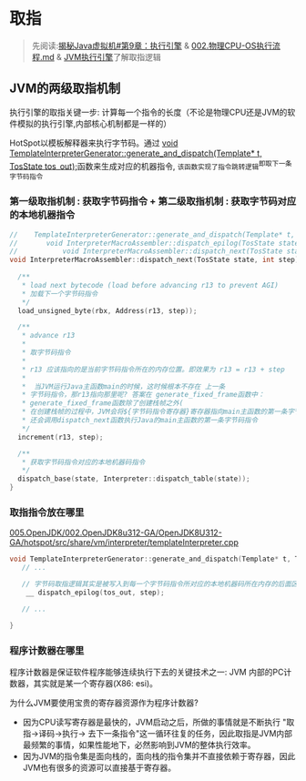 # 取指
> 先阅读:[揭秘Java虚拟机#第9章：执行引擎](./../../../006.BOOKs/Unlocking-The-Java-Virtual-Machine/009.Unlocking-The-Java-Virtual-Machine-9.pdf) & [002.物理CPU-OS执行流程.md](./../002.物理CPU-OS执行流程.md) & [JVM执行引擎](./README.md)了解取指逻辑

## JVM的两级取指机制
执行引擎的取指关键一步: 计算每一个指令的长度（不论是物理CPU还是JVM的软件模拟的执行引擎,内部核心机制都是一样的）

HotSpot以模板解释器来执行字节码。通过 [void TemplateInterpreterGenerator::generate_and_dispatch(Template* t, TosState tos_out);](../../../005.OpenJDK/002.OpenJDK8u312-GA/OpenJDK8U312-GA/hotspot/src/share/vm/interpreter/templateInterpreter.cpp)函数来生成对应的机器指令, `该函数实现了指令跳转逻辑`<sup>即取下一条字节码指令</sup>

### 第一级取指机制 : 获取字节码指令 + 第二级取指机制 : 获取字节码对应的本地机器指令
```cpp
//    TemplateInterpreterGenerator::generate_and_dispatch(Template* t, TosState tos_out)
//       void InterpreterMacroAssembler::dispatch_epilog(TosState state, int step);
//           void InterpreterMacroAssembler::dispatch_next(TosState state, int step); 
void InterpreterMacroAssembler::dispatch_next(TosState state, int step) {
  
  /**
   * load next bytecode (load before advancing r13 to prevent AGI)
   * 加载下一个字节码指令
   */
  load_unsigned_byte(rbx, Address(r13, step));

  /**
   * advance r13
   *
   * 取字节码指令
   *
   * r13 应该指向的是当前字节码指令所在的内存位置。即效果为 r13 = r13 + step
   *
   *  当JVM运行Java主函数main的时候，这时候根本不存在 上一条
   * 字节码指令，那r13指向那里呢? 答案在 generate_fixed_frame函数中：
   * generate_fixed_frame函数除了创建栈帧之外(
   * 在创建栈帧的过程中，JVM会将${字节码指令寄存器}寄存器指向main主函数的第一条字节码指令的内存地址)，
   * 还会调用dispatch_next函数执行Java的main主函数的第一条字节码指令
   */
  increment(r13, step);

  /**
   * 获取字节码指令对应的本地机器码指令
   */
  dispatch_base(state, Interpreter::dispatch_table(state));
}
```


### 取指指令放在哪里
[005.OpenJDK/002.OpenJDK8u312-GA/OpenJDK8U312-GA/hotspot/src/share/vm/interpreter/templateInterpreter.cpp](../../../005.OpenJDK/002.OpenJDK8u312-GA/OpenJDK8U312-GA/hotspot/src/share/vm/interpreter/templateInterpreter.cpp)
```cpp
void TemplateInterpreterGenerator::generate_and_dispatch(Template* t, TosState tos_out){
   // ...

   // 字节码取指逻辑其实是被写入到每一个字节码指令所对应的本地机器码所在内存的后面区域
    __ dispatch_epilog(tos_out, step);

   // ...

}

```

### 程序计数器在哪里
程序计数器是保证软件程序能够连续执行下去的关键技术之一: JVM 内部的PC计数器，其实就是某一个寄存器(X86: esi)。

为什么JVM要使用宝贵的寄存器资源作为程序计数器? 
- 因为CPU读写寄存器是最快的，JVM启动之后，所做的事情就是不断执行 "取指->译码->执行-> 去下一条指令"这一循环往复的任务，因此取指是JVM内部最频繁的事情，如果性能地下，必然影响到JVM的整体执行效率。
- 因为JVM的指令集是面向栈的，面向栈的指令集并不直接依赖于寄存器，因此JVM也有很多的资源可以直接基于寄存器。

